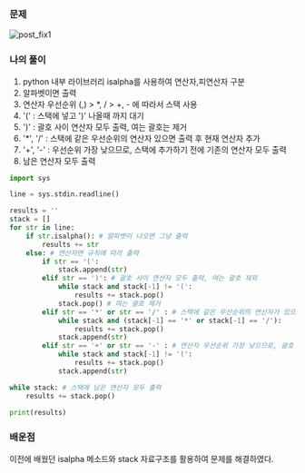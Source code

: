 ### 문제
![post_fix1](https://user-images.githubusercontent.com/69138191/201480109-8cfc261c-8864-4d9a-9d58-b29c8d545b6b.png)

### 나의 풀이
1. python 내부 라이브러리 isalpha를 사용하여 연산자,피연산자 구분
2. 알파벳이면 출력
3. 연산자 우선순위 (,) > *, / > +, - 에 따라서 스택 사용
4. '(' : 스택에 넣고 ')' 나올때 까지 대기
5. ')' : 괄호 사이 연산자 모두 출력, 여는 괄호는 제거
6. '*', '/' : 스택에 같은 우선순위의 연산자 있으면 출력 후 현재 연산자 추가
7. '+', '-' : 우선순위 가장 낮으므로, 스택에 추가하기 전에 기존의 연산자 모두 출력
9. 남은 연산자 모두 출력

```python
import sys

line = sys.stdin.readline()

results = ''
stack = []
for str in line:
    if str.isalpha(): # 알파벳이 나오면 그냥 출력
        results += str
    else: # 연산자면 규칙에 따라 출력
        if str == '(':
            stack.append(str)
        elif str == ')': # 괄호 사이 연산자 모두 출력, 여는 괄호 제외
            while stack and stack[-1] != '(':
                results += stack.pop()
            stack.pop() # 여는 괄호 제거
        elif str == '*' or str == '/' : # 스택에 같은 우선순위의 연산자가 있으면 출력후 현재 연산자 추가
            while stack and (stack[-1] == '*' or stack[-1] == '/'):
                results += stack.pop()
            stack.append(str)
        elif str == '+' or str == '-' : # 연산자 우선순위 가장 낮으므로, 괄호 제외하고 모두 출력
            while stack and stack[-1] != '(':
                results += stack.pop()
            stack.append(str)

while stack: # 스택에 남은 연산자 모두 출력
    results += stack.pop()

print(results)
```

### 배운점
이전에 배웠던 isalpha 메소드와 stack 자료구조를 활용하여 문제를 해결하였다. 
